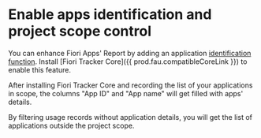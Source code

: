 # Enable apps identification and project scope control

You can enhance Fiori Apps' Report by adding an application [identification function](app-ids.md). Install [Fiori Tracker Core]({{ prod.fau.compatibleCoreLink }}) to enable this feature.

After installing Fiori Tracker Core and recording the list of your applications in scope, the columns "App ID" and "App name" will get filled with apps' details.

By filtering usage records without application details, you will get the list of applications outside the project scope.

